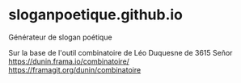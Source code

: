 # sloganpoetique.github.io
Générateur de slogan poétique

Sur la base de l'outil combinatoire de Léo Duquesne de 3615 Señor
https://dunin.frama.io/combinatoire/
https://framagit.org/dunin/combinatoire


